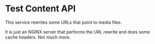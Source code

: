 # Test Content API
This service rewrites some URLs that point to media files.

It is just an NGINX server that performs the URL rewrite and does some cache headers. Not much more.
